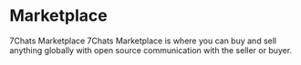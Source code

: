 # Marketplace
7Chats Marketplace
7Chats Marketplace is where you can buy and sell anything globally
with open source communication with the seller or buyer.
